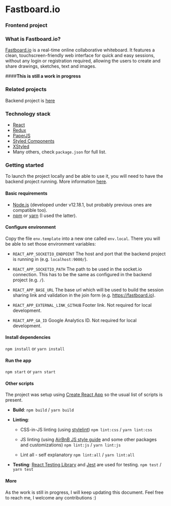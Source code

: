# Fastboard.io

### Frontend project

### What is Fastboard.io?

[Fastboard.io](https://fastboard.io) is a real-time online collaborative whiteboard. It features a clean, touchscreen-friendly web interface for quick and easy sessions, without any login or registration required, allowing the users to create and share drawings, sketches, text and images.

####**This is still a work in progress**

### Related projects

Backend project is [here](https://github.com/jmsaugar/fastboard.io.back)

### Technology stack

- [React](https://github.com/facebook/react)
- [Redux](https://github.com/reduxjs/redux)
- [PaperJS](https://github.com/paperjs)
- [Styled Components](https://github.com/styled-components/styled-components)
- [XStyled](https://github.com/gregberge/xstyled)
- Many others, check `package.json` for full list.

### Getting started

To launch the project locally and be able to use it, you will need to have the backend project running. More information [here](https://github.com/jmsaugar/fastboard.io.back/blob/master/README.md).

#### Basic requirements

- [Node.js](https://nodejs.org/en/) (developed under v12.18.1, but probably previous ones are compatible too).
- [npm](https://www.npmjs.com/) or [yarn](https://yarnpkg.com/) (I used the latter).

#### Configure environment

Copy the file `env.template` into a new one called `env.local`. There you will be able to set those environment variables:

- `REACT_APP_SOCKETIO_ENDPOINT` The host and port that the backend project is running in (e.g. `localhost:9000/`).

- `REACT_APP_SOCKETIO_PATH` The path to be used in the socket.io connection. This has to be the same as configured in the backend project (e.g. `/`).

- `REACT_APP_BASE_URL` The base url which will be used to build the session sharing link and validation in the join form (e.g. https://fastboard.io).

- `REACT_APP_EXTERNAL_LINK_GITHUB` Footer link. Not required for local development.

- `REACT_APP_GA_ID` Google Analytics ID. Not required for local development.

#### Install dependencies

`npm install` or `yarn install`

#### Run the app

`npm start` or `yarn start`

#### Other scripts

The project was setup using [Create React App](https://github.com/facebook/create-react-app) so the usual list of scripts is present.

* **Build**: `npm build` / `yarn build`

* **Linting**:
  - CSS-in-JS linting (using [stylelint](https://github.com/stylelint/stylelint))
  `npm lint:css` / `yarn lint:css`

  - JS linting (using [AirBnB JS style guide](https://github.com/airbnb/javascript) and some other packages and customizations)
  `npm lint:js` / `yarn lint:js`

  - Lint all - self explanatory
  `npm lint:all` / `yarn lint:all`

* **Testing**: [React Testing Library](https://github.com/testing-library/react-testing-library) and [Jest](https://github.com/facebook/jest) are used for testing.
  `npm test` / `yarn test`

#### More

As the work is still in progress, I will keep updating this document. Feel free to reach me, I welcome any contributions :)
